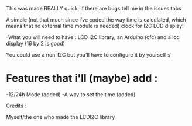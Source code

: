 This was made REALLY quick, if there are bugs tell me in the issues tabs

A simple (not that much since i've coded the way time is calculated,
which means that no external time module is needed) clock for I2C LCD display!


 -What you will need to have : 
  LCD I2C library, an Arduino (ofc) and a lcd display (16 by 2 is good)

  
You could use a non-I2C but you'll have to configure it by yourself :/

# Features that i'll (maybe) add :

  -12/24h Mode (added)
  -A way to set the time (added)

Credits :

 Myself/the one who made the LCDI2C library
